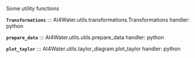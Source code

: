 Some utility functions

**`Transformations`**
::: AI4Water.utils.transformations.Transformations
    handler: python

**`prepare_data`**
::: AI4Water.utils.utils.prepare_data
    handler: python

**`plot_taylor`**
::: AI4Water.utils.taylor_diagram.plot_taylor
    handler: python
